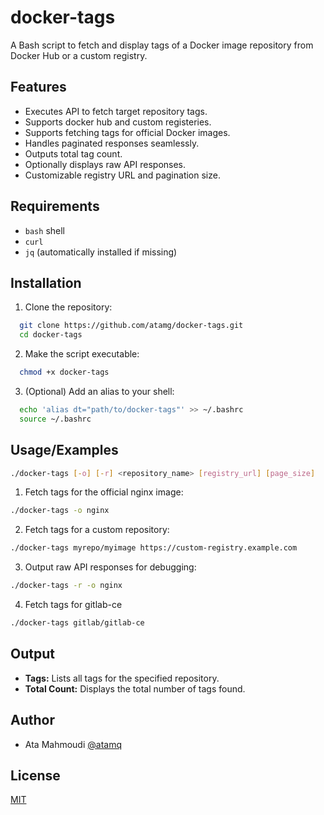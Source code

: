 
# docker-tags

A Bash script to fetch and display tags of a Docker image repository from Docker Hub or a custom registry.


## Features

- Executes API to fetch target repository tags.
- Supports docker hub and custom registeries.
- Supports fetching tags for official Docker images.
- Handles paginated responses seamlessly.
- Outputs total tag count.
- Optionally displays raw API responses.
- Customizable registry URL and pagination size.


## Requirements
- `bash` shell
- `curl`
- `jq` (automatically installed if missing)
## Installation

1. Clone the repository:
```bash
  git clone https://github.com/atamg/docker-tags.git
  cd docker-tags
```
2. Make the script executable:
```bash
  chmod +x docker-tags
```
3. (Optional) Add an alias to your shell:
```bash
  echo 'alias dt="path/to/docker-tags"' >> ~/.bashrc
  source ~/.bashrc
```
## Usage/Examples

```bash
./docker-tags [-o] [-r] <repository_name> [registry_url] [page_size]
```

1. Fetch tags for the official nginx image:
```bash
./docker-tags -o nginx
```
2. Fetch tags for a custom repository:
```bash
./docker-tags myrepo/myimage https://custom-registry.example.com
```
3. Output raw API responses for debugging:
```bash
./docker-tags -r -o nginx
```
4. Fetch tags for gitlab-ce
```bash
./docker-tags gitlab/gitlab-ce
```

## Output
- **Tags:** Lists all tags for the specified repository.
- **Total Count:** Displays the total number of tags found.


## Author

- Ata Mahmoudi [@atamq](https://www.github.com/atamq)


## License

[MIT](https://choosealicense.com/licenses/mit/)


